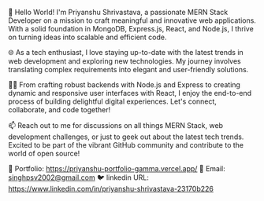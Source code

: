 🚀 Hello World! I'm Priyanshu Shrivastava, a passionate MERN Stack Developer on a mission to craft meaningful and innovative web applications. With a solid foundation in MongoDB, Express.js, React, and Node.js, I thrive on turning ideas into scalable and efficient code.

🌐 As a tech enthusiast, I love staying up-to-date with the latest trends in web development and exploring new technologies. My journey involves translating complex requirements into elegant and user-friendly solutions.

👨‍💻 From crafting robust backends with Node.js and Express to creating dynamic and responsive user interfaces with React, I enjoy the end-to-end process of building delightful digital experiences. Let's connect, collaborate, and code together!

📫 Reach out to me for discussions on all things MERN Stack, web development challenges, or just to geek out about the latest tech trends. Excited to be part of the vibrant GitHub community and contribute to the world of open source!

🔗 Portfolio: https://priyanshu-portfolio-gamma.vercel.app/
📧 Email: singhpsv2002@gmail.com
🐦 linkedin URL: https://www.linkedin.com/in/priyanshu-shrivastava-23170b226

